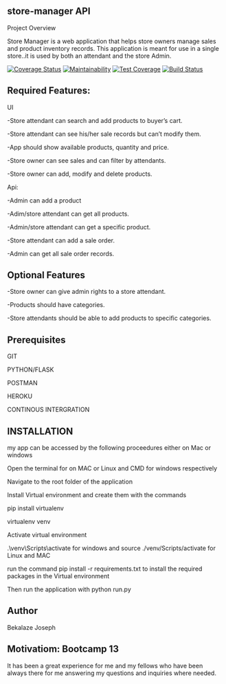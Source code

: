## store-manager API

Project Overview

Store Manager is a web application that helps store owners manage sales and product inventory records. This application is meant for use in a single store..it is used by both an attendant and the store Admin.


[![Coverage Status](https://coveralls.io/repos/github/bekeplar/Store-Manager/badge.svg)](https://coveralls.io/github/bekeplar/Store-Manager)
[![Maintainability](https://api.codeclimate.com/v1/badges/2adc34ed8ac59bdd6f4c/maintainability)](https://codeclimate.com/github/bekeplar/Store-Manager/maintainability)
[![Test Coverage](https://api.codeclimate.com/v1/badges/2adc34ed8ac59bdd6f4c/test_coverage)](https://codeclimate.com/github/bekeplar/Store-Manager/test_coverage)
[![Build Status](https://travis-ci.org/bekeplar/Store-Manager.svg?branch=attendant-add-sale-record)](https://travis-ci.org/bekeplar/Store-Manager)


## Required Features:

UI

-Store attendant can search and add products to buyer’s cart.

-Store attendant can see his/her sale records but can’t modify them.

-App should show available products, quantity and price.

-Store owner can see sales and can filter by attendants.

-Store owner can add, modify and delete products.

Api:

-Admin can add a product

-Adim/store attendant can get all products.

-Admin/store attendant can get a specific product.

-Store attendant can add a sale order.

-Admin can get all sale order records.

 ## Optional Features

-Store owner can give admin rights to a store attendant.

-Products should have categories.

-Store attendants should be able to add products to specific categories.




## Prerequisites


GIT

PYTHON/FLASK

POSTMAN

HEROKU

CONTINOUS INTERGRATION

## INSTALLATION
my app can be accessed by the following proceedures either on Mac or windows

Open the terminal for on MAC or Linux and CMD for windows respectively

Navigate to the root folder of the application

Install Virtual environment and create them with the commands

pip install virtualenv

virtualenv venv

Activate virtual environment

.\venv\Scripts\activate for windows and source ./venv/Scripts/activate for Linux and MAC

run the command pip install -r requirements.txt to install the required packages in the Virtual environment

Then run the application with python run.py

## Author

Bekalaze Joseph

## Motivatiom: Bootcamp 13

It has been a great experience for me and my fellows who have been always there for me
answering my questions and inquiries where needed.

